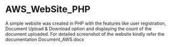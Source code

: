 # AWS_WebSite_PHP

A simple website was created in PHP with the features like user registration, Document Upload & Download option and displaying the count of the document uploaded. For detailed screenshot of the website kindly refer the documentation Document_AWS.docx
